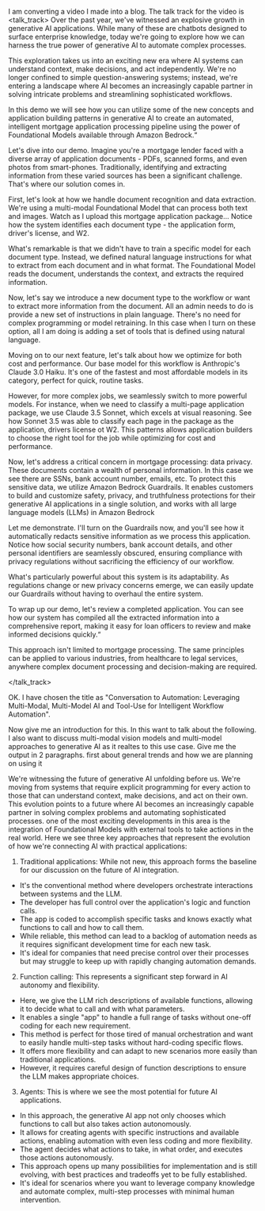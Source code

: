 I am converting a video I made into a blog. The talk track for the video is 
<talk_track>
Over the past year, we've witnessed an explosive growth in generative AI applications. While many of these are chatbots designed to surface enterprise knowledge, today we're going to explore how we can harness the true power of generative AI to automate complex processes.

This exploration takes us into an exciting new era where AI systems can understand context, make decisions, and act independently. We're no longer confined to simple question-answering systems; instead, we're entering a landscape where AI becomes an increasingly capable partner in solving intricate problems and streamlining sophisticated workflows.

In this demo we will see how you can utilize some of the new concepts and application building patterns in generative AI to create an automated, intelligent mortgage application processing pipeline using the power of Foundational Models available through Amazon Bedrock.“

Let's dive into our demo. Imagine you're a mortgage lender faced with a diverse array of application documents - PDFs, scanned forms, and even photos from smart-phones. Traditionally, identifying and extracting information from these varied sources has been a significant challenge. That's where our solution comes in.

First, let's look at how we handle document recognition and data extraction. We're using a multi-modal Foundational Model that can process both text and images. Watch as I upload this mortgage application package... Notice how the system identifies each document type - the application form, driver's license, and W2.

What's remarkable is that we didn't have to train a specific model for each document type. Instead, we defined natural language instructions for what to extract from each document and in what format. The Foundational Model reads the document, understands the context, and extracts the required information.

Now, let's say we introduce a new document type  to the workflow or want to extract more information from the document. All an admin needs to do is provide a new set of instructions in plain language. There's no need for complex programming or model retraining. In this case when I turn on these option, all I am doing is adding a set of tools that is defined using natural language.

Moving on to our next feature, let's talk about how we optimize for both cost and performance. Our base model for this workflow is Anthropic's Claude 3.0 Haiku. It's one of the fastest and most affordable models in its category, perfect for quick, routine tasks.

However, for more complex jobs, we seamlessly switch to more powerful models. For instance, when we need to classify a multi-page application package, we use Claude 3.5 Sonnet, which excels at visual reasoning. See how Sonnet 3.5 was able to classify each page in the package as the application, drivers license ot W2. This patterns allows application builders to choose the right tool for the job while optimizing for cost and performance.

Now, let's address a critical concern in mortgage processing: data privacy. These documents contain a wealth of personal information. In this case we see there are SSNs, bank account number, emails, etc. To protect this sensitive data, we utilize Amazon Bedrock Guardrails. It enables customers to build and customize safety, privacy, and truthfulness protections for their generative AI applications in a single solution, and works with all large language models (LLMs) in Amazon Bedrock

Let me demonstrate. I'll turn on the Guardrails now, and you'll see how it automatically redacts sensitive information as we process this application. Notice how social security numbers, bank account details, and other personal identifiers are seamlessly obscured, ensuring compliance with privacy regulations without sacrificing the efficiency of our workflow.

What's particularly powerful about this system is its adaptability. As regulations change or new privacy concerns emerge, we can easily update our Guardrails without having to overhaul the entire system.

To wrap up our demo, let's review a completed application. You can see how our system has compiled all the extracted information into a comprehensive report, making it easy for loan officers to review and make informed decisions quickly.“

This approach isn't limited to mortgage processing. The same principles can be applied to various industries, from healthcare to legal services, anywhere complex document processing and decision-making are required.

</talk_track>

OK. I have chosen the title as "Conversation to Automation: Leveraging Multi-Modal, Multi-Model AI and Tool-Use for Intelligent Workflow Automation".


Now give me an introduction for this. In this want to talk about the following. I also want to discuss multi-modal vision models and multi-model approaches to generative AI as it realtes to this use case. Give me the output in 2 paragraphs. first about general trends and how we are planning on using it

We're witnessing the future of generative AI unfolding before us. We're moving from systems that require explicit programming for every action to those that can understand context, make decisions, and act on their own. This evolution points to a future where AI becomes an increasingly capable partner in solving complex problems and automating sophisticated processes. one of the most exciting developments in this area is the integration of Foundational Models with external tools to take actions in the real world. Here we see three key approaches that represent the evolution of how we're connecting AI with practical applications:

1. Traditional applications: While not new, this approach forms the baseline for our discussion on the future of AI integration.
- It's the conventional method where developers orchestrate interactions between systems and the LLM.
- The developer has full control over the application's logic and function calls.
- The app is coded to accomplish specific tasks and knows exactly what functions to call and how to call them.
- While reliable, this method can lead to a backlog of automation needs as it requires significant development time for each new task.
- It's ideal for companies that need precise control over their processes but may struggle to keep up with rapidly changing automation demands.
  
2. Function calling: This represents a significant step forward in AI autonomy and flexibility.
- Here, we give the LLM rich descriptions of available functions, allowing it to decide what to call and with what parameters.
- It enables a single "app" to handle a full range of tasks without one-off coding for each new requirement.
- This method is perfect for those tired of manual orchestration and want to easily handle multi-step tasks without hard-coding specific flows.
- It offers more flexibility and can adapt to new scenarios more easily than traditional applications.
- However, it requires careful design of function descriptions to ensure the LLM makes appropriate choices.

3. Agents: This is where we see the most potential for future AI applications.
- In this approach, the generative AI app not only chooses which functions to call but also takes action autonomously.
- It allows for creating agents with specific instructions and available actions, enabling automation with even less coding and more flexibility.
- The agent decides what actions to take, in what order, and executes those actions autonomously.
- This approach opens up many possibilities for implementation and is still evolving, with best practices and tradeoffs yet to be fully established.
- It's ideal for scenarios where you want to leverage company knowledge and automate complex, multi-step processes with minimal human intervention.

